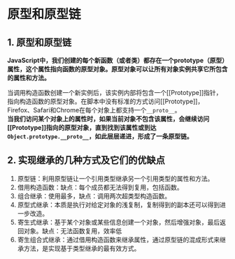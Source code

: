 #  原型和原型链
## 1. 原型和原型链

**JavaScript中，我们创建的每个新函数（或者类）都存在一个prototype（原型）属性，这个属性指向函数的原型对象。原型对象可以让所有对象实例共享它所包含的属性和方法。**

当调用构造函数创建一个新实例后，该实例内部将包含一个[[Prototype]]指针，指向构造函数的原型对象。在脚本中没有标准的方式访问[[Prototype]]，Firefox、Safari和Chrome在每个对象上都支持一个`__proto__`。  
**当我们访问某个对象上的属性时，如果当前对象不包含该属性，会继续访问[[Prototype]]指向的原型对象，直到找到该属性或到达`Object.prototype.__proto__`，如此层层递进，形成了一条原型链。**

## 2. 实现继承的几种方式及它们的优缺点

1. 原型链：利用原型链让一个引用类型继承另一个引用类型的属性和方法。
2. 借用构造函数：缺点：每个成员都无法得到复用，包括函数。
3. 组合继承：使用最多，缺点：调用两次超类型构造函数。
4. 原型式继承：本质是执行对给定对象的浅复制，复制得到的副本还可以得到进一步改造。
5. 寄生式继承：基于某个对象或某些信息创建一个对象，然后增强对象，最后返回对象。缺点：无法函数复用，效率低
6. 寄生组合式继承：通过借用构造函数来继承属性，通过原型链的混成形式来继承方法，是实现基于类型继承的最有效方式。
